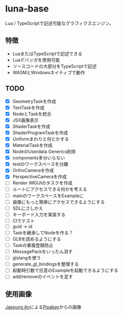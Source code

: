 # luna-base

Lua / TypeScriptで記述可能なグラフィクスエンジン。

## 特徴
 * LuaまたはTypeScriptで記述できる
 * Luaデバッガを使用可能
 * ソースコードの大部分をTypeScriptで記述
 * WASMとWindowsネイティブで動作

## TODO
 * [x] GeometryTaskを作成
 * [x] TextTaskを作成
 * [x] NodeとTaskを統合
 * [x] JSX画像表示
 * [x] ShaderTaskを作成
 * [x] ShaderProgramTaskを作成
 * [x] Uniformまわりと何とかする
 * [x] MaterialTaskを作成
 * [x] NodeのUserdata Generics削除
 * [x] components多分いらない
 * [x] testのワークスペースを分離
 * [x] OrthoCameraを作成
 * [x] PerspectiveCameraを作成
 * [ ] Render IMGUIのタスクを作成
 * [ ] ルートにアクセスできる何かを考える
 * [ ] mainのワークスペースをExampleに
 * [ ] 画像にもっと簡単にアクセスできるようにする
 * [ ] SDLにさしかえ
 * [ ] キーボード入力を実装する
 * [ ] CIでテスト
 * [ ] guid -> id
 * [ ] Taskを継承してNodeを作る？
 * [ ] GLBを読めるようにする
 * [ ] Taskの重複登録防止
 * [ ] MessagePackをいったん消す
 * [ ] glslangを使う
 * [ ] generate_gl_bindingsを整理する
 * [ ] 起動時引数で任意のExampleを起動できるようにする
 * [ ] add/removeのイベントを足す

## 使用画像
<a href="https://pixabay.com/ja/users/ajs1980518-11074902/?utm_source=link-attribution&amp;utm_medium=referral&amp;utm_campaign=image&amp;utm_content=5365926">Jaesung An</a>による<a href="https://pixabay.com/ja/?utm_source=link-attribution&amp;utm_medium=referral&amp;utm_campaign=image&amp;utm_content=5365926">Pixabay</a>からの画像
